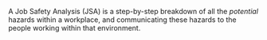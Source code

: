 
A Job Safety Analysis (JSA) is a step-by-step breakdown of all the *potential* hazards within a workplace, and communicating these hazards to the people working within that environment.